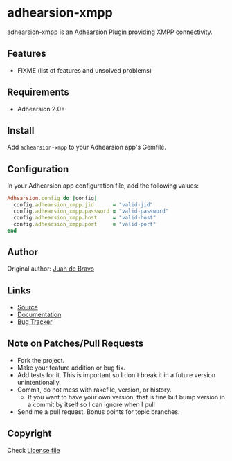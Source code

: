 adhearsion-xmpp
========

adhearsion-xmpp is an Adhearsion Plugin providing XMPP connectivity.

Features
--------

* FIXME (list of features and unsolved problems)

Requirements
------------

* Adhearsion 2.0+

Install
-------

Add `adhearsion-xmpp` to your Adhearsion app's Gemfile.

Configuration
-------------

In your Adhearsion app configuration file, add the following values:

```ruby
Adhearsion.config do |config|
  config.adhearsion_xmpp.jid      = "valid-jid"
  config.adhearsion_xmpp.password = "valid-password"
  config.adhearsion_xmpp.host     = "valid-host"
  config.adhearsion_xmpp.port     = "valid-port"
end
```

Author
------

Original author: [Juan de Bravo](https://github.com/juandebravo)

Links
-----
* [Source](https://github.com/adhearsion/adhearsion-xmpp)
* [Documentation](http://rdoc.info/github/adhearsion/adhearsion-xmpp/master/frames)
* [Bug Tracker](https://github.com/adhearsion/adhearsion-xmpp/issues)

Note on Patches/Pull Requests
-----------------------------

* Fork the project.
* Make your feature addition or bug fix.
* Add tests for it. This is important so I don't break it in a future version unintentionally.
* Commit, do not mess with rakefile, version, or history.
  * If you want to have your own version, that is fine but bump version in a commit by itself so I can ignore when I pull
* Send me a pull request. Bonus points for topic branches.

Copyright
---------

Check [License file](https://github.com/adhearsion/adhearsion-xmpp/blob/master/LICENSE)